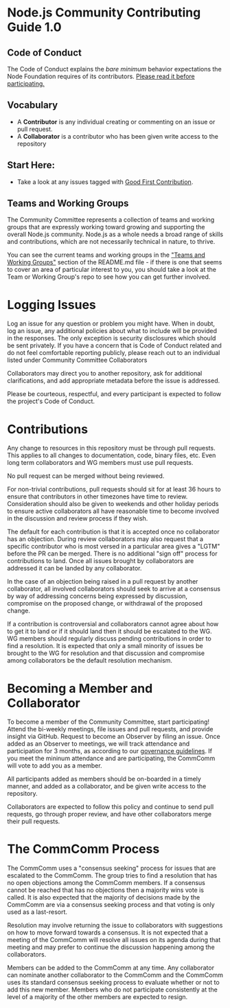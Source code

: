 # Node.js Community Contributing Guide 1.0

## Code of Conduct

The Code of Conduct explains the *bare minimum* behavior
expectations the Node Foundation requires of its contributors.
[Please read it before participating.](https://github.com/nodejs/node/blob/master/CODE_OF_CONDUCT.md)

## Vocabulary

* A **Contributor** is any individual creating or commenting on an issue or pull request.
* A **Collaborator** is a contributor who has been given write access to the repository

## Start Here:

- Take a look at any issues tagged with [Good First Contribution](https://github.com/nodejs/community-committee/issues?q=is%3Aopen+is%3Aissue+label%3A%22good+first+contribution%22).

## Teams and Working Groups
The Community Committee represents a collection of teams and working groups that are expressly working toward growing and supporting the overall Node.js community. Node.js as a whole needs a broad range of skills and contributions, which are not necessarily technical in nature, to thrive.

You can see the current teams and working groups in the ["Teams and Working Groups"](https://github.com/nodejs/community-committee#current-teams-and-working-groups) section of the README.md file - if there is one that seems to cover an area of particular interest to you, you should take a look at the Team or Working Group's repo to see how you can get further involved.

# Logging Issues

Log an issue for any question or problem you might have. When in doubt, log an issue,
any additional policies about what to include will be provided in the responses. The only
exception is security disclosures which should be sent privately. If you have a concern that is Code
of Conduct related and do not feel comfortable reporting publicly, please reach out to an individual listed under Community Committee Collaborators

Collaborators may direct you to another repository, ask for additional clarifications, and
add appropriate metadata before the issue is addressed.

Please be courteous, respectful, and every participant is expected to follow the
project's Code of Conduct.

# Contributions

Any change to resources in this repository must be through pull requests. This applies to all changes
to documentation, code, binary files, etc. Even long term collaborators and WG members must use
pull requests.

No pull request can be merged without being reviewed.

For non-trivial contributions, pull requests should sit for at least 36 hours to ensure that
contributors in other timezones have time to review. Consideration should also be given to
weekends and other holiday periods to ensure active collaborators all have reasonable time to
become involved in the discussion and review process if they wish.

The default for each contribution is that it is accepted once no collaborator has an objection.
During review collaborators may also request that a specific contributor who is most versed in a
particular area gives a "LGTM" before the PR can be merged. There is no additional "sign off"
process for contributions to land. Once all issues brought by collaborators are addressed it can
be landed by any collaborator.

In the case of an objection being raised in a pull request by another collaborator, all involved
collaborators should seek to arrive at a consensus by way of addressing concerns being expressed
by discussion, compromise on the proposed change, or withdrawal of the proposed change.

If a contribution is controversial and collaborators cannot agree about how to get it to land
or if it should land then it should be escalated to the WG. WG members should regularly
discuss pending contributions in order to find a resolution. It is expected that only a
small minority of issues be brought to the WG for resolution and that discussion and
compromise among collaborators be the default resolution mechanism.

# Becoming a Member and Collaborator

To become a member of the Community Committee, start participating! Attend the bi-weekly meetings, 
file issues and pull requests, and provide insight via GitHub. Request to become an Observer by 
filing an issue. Once added as an Observer to meetings, we will track attendance and participation 
for 3 months, as according to our [governance guidelines](https://github.com/nodejs/community-committee/blob/master/GOVERNANCE.md#section-4-establishment-of-the-community-committee). If you meet the mininum 
attendance and are participating, the CommComm will vote to add you as a member.

All participants added as members should be on-boarded in a timely manner,
and added as a collaborator, and be given write access to the repository.

Collaborators are expected to follow this policy and continue to send pull requests, go through
proper review, and have other collaborators merge their pull requests.

# The CommComm Process

The CommComm uses a "consensus seeking" process for issues that are escalated to the CommComm.
The group tries to find a resolution that has no open objections among the CommComm members.
If a consensus cannot be reached that has no objections then a majority wins vote
is called. It is also expected that the majority of decisions made by the CommComm are via
a consensus seeking process and that voting is only used as a last-resort.

Resolution may involve returning the issue to collaborators with suggestions on how to
move forward towards a consensus. It is not expected that a meeting of the CommComm
will resolve all issues on its agenda during that meeting and may prefer to continue
the discussion happening among the collaborators.

Members can be added to the CommComm at any time. Any collaborator can nominate another collaborator
to the CommComm and the CommComm uses its standard consensus seeking process to evaluate whether or
not to add this new member. Members who do not participate consistently at the level of
a majority of the other members are expected to resign.
